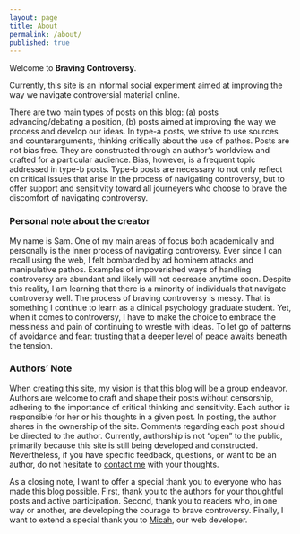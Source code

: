 ```yaml
---
layout: page
title: About
permalink: /about/
published: true
---
```


Welcome to **Braving Controversy**.

Currently, this site is an informal social experiment aimed at improving the way we navigate controversial material online. 

There are two main types of posts on this blog: (a) posts advancing/debating a position, (b) posts aimed at improving the way we process and develop our ideas. In type-a posts, we strive to use sources and counterarguments, thinking critically about the use of pathos. Posts are not bias free. They are constructed through an author’s worldview and crafted for a particular audience. Bias, however, is a frequent topic addressed in type-b posts. Type-b posts are necessary to not only reflect on critical issues that arise in the process of navigating controversy, but to offer support and sensitivity toward all journeyers who choose to brave the discomfort of navigating controversy. 

### Personal note about the creator
My name is Sam. One of my main areas of focus both academically and personally is the inner process of navigating controversy. Ever since I can recall using the web, I felt bombarded by ad hominem attacks and manipulative pathos. Examples of impoverished ways of handling controversy are abundant and likely will not decrease anytime soon. Despite this reality, I am learning that there is a minority of individuals that navigate controversy well. The process of braving controversy is messy. That is something I continue to learn as a clinical psychology graduate student. Yet, when it comes to controversy, I have to make the choice to embrace the messiness and pain of continuing to wrestle with ideas. To let go of patterns of avoidance and fear: trusting that a deeper level of peace awaits beneath the tension. 

### Authors’ Note
When creating this site, my vision is that this blog will be a group endeavor. Authors are welcome to craft and shape their posts without censorship, adhering to the importance of critical thinking and sensitivity. Each author is responsible for her or his thoughts in a given post. In posting, the author shares in the ownership of the site. Comments regarding each post should be directed to the author. Currently, authorship is not “open” to the public, primarily because this site is still being developed and constructed. Nevertheless, if you have specific feedback, questions, or want to be an author, do not hesitate to [contact me](mailto:sam.millereshleman@gmail.com) with your thoughts. 


As a closing note, I want to offer a special thank you to everyone who has made this blog possible. First, thank you to the authors for your thoughtful posts and active participation. Second, thank you to readers who, in one way or another, are developing the courage to brave controversy. Finally, I want to extend a special thank you to [Micah](https://micahjon.com/), our web developer.




